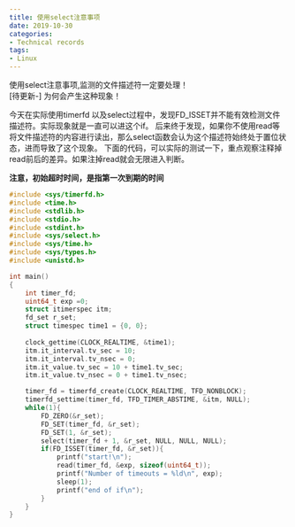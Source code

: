 ```yaml
---
title: 使用select注意事项
date: 2019-10-30
categories:
- Technical records
tags:
- Linux
---
```


使用select注意事项,监测的文件描述符一定要处理！  
[待更新-] 为何会产生这种现象！  


今天在实际使用timerfd 以及select过程中，发现FD_ISSET并不能有效检测文件描述符。实际现象就是一直可以进这个if。
后来终于发现，如果你不使用read等将文件描述符的内容进行读出，那么select函数会认为这个描述符始终处于置位状态，进而导致了这个现象。
下面的代码，可以实际的测试一下，重点观察注释掉read前后的差异。如果注掉read就会无限进入判断。  

**注意，初始超时时间，是指第一次到期的时间**

```c
#include <sys/timerfd.h>
#include <time.h>
#include <stdlib.h>
#include <stdio.h>
#include <stdint.h>
#include <sys/select.h>
#include <sys/time.h>
#include <sys/types.h>
#include <unistd.h>

int main()
{
    int timer_fd;
    uint64_t exp =0;
    struct itimerspec itm;
    fd_set r_set;
    struct timespec time1 = {0, 0};
    
    clock_gettime(CLOCK_REALTIME, &time1);
    itm.it_interval.tv_sec = 10;
    itm.it_interval.tv_nsec = 0;
    itm.it_value.tv_sec = 10 + time1.tv_sec;
    itm.it_value.tv_nsec = 0 + time1.tv_nsec;

    timer_fd = timerfd_create(CLOCK_REALTIME, TFD_NONBLOCK);
    timerfd_settime(timer_fd, TFD_TIMER_ABSTIME, &itm, NULL);
    while(1){
        FD_ZERO(&r_set);
        FD_SET(timer_fd, &r_set);
        FD_SET(1, &r_set);
        select(timer_fd + 1, &r_set, NULL, NULL, NULL);
        if(FD_ISSET(timer_fd, &r_set)){
            printf("start!\n");
            read(timer_fd, &exp, sizeof(uint64_t));
            printf("Number of timeouts = %ld\n", exp);
            sleep(1);
            printf("end of if\n");
        }
    }
}
```